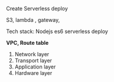 Create Serverless deploy 

S3, lambda , gateway, 

Tech stack:
Nodejs
es6
serverless deploy

**VPC, Route table**

1. Network layer
2. Transport layer
3. Application layer
4. Hardware layer


